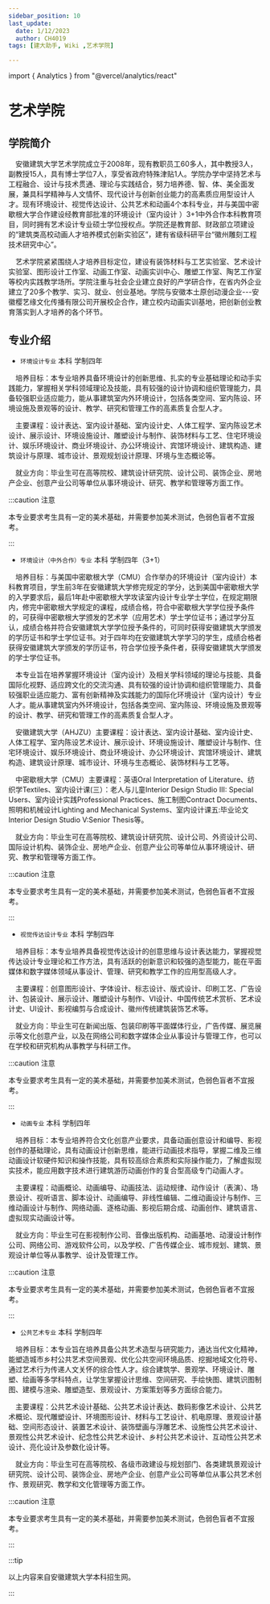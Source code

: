 ```yaml
---
sidebar_position: 10
last_update:
  date: 1/12/2023
  author: CH4019
tags: [建大助手, Wiki ,艺术学院]

---
```

import { Analytics } from "@vercel/analytics/react"
<Analytics/>

# 艺术学院

## 学院简介

&emsp;安徽建筑大学艺术学院成立于2008年，现有教职员工60多人，其中教授3人，副教授15人，具有博士学位7人，享受省政府特殊津贴1人。学院办学中坚持艺术与工程融合、设计与技术贯通、理论与实践结合，努力培养德、智、体、美全面发展，兼具科学精神与人文情怀、现代设计与创新创业能力的高素质应用型设计人才。现有环境设计、视觉传达设计、公共艺术和动画4个本科专业，并与美国中密歇根大学合作建设经教育部批准的环境设计（室内设计 ）3+1中外合作本科教育项目，同时拥有艺术设计专业硕士学位授权点。学院还是教育部、财政部立项建设的“建筑类高校动画人才培养模式创新实验区”，建有省级科研平台“徽州雕刻工程技术研究中心”。

&emsp;艺术学院紧紧围绕人才培养目标定位，建设有装饰材料与工艺实验室、艺术设计实验室、图形设计工作室、动画工作室、动画实训中心、雕塑工作室、陶艺工作室等校内实践教学场所。学院注重与社会企业建立良好的产学研合作，在省内外企业建立了20多个教学、实习、就业、创业基地。学院与安徽本土原创动漫企业---安徽樱艺缘文化传播有限公司开展校企合作，建立校内动画实训基地，把创新创业教育落实到人才培养的各个环节。

## 专业介绍

- `环境设计专业`  本科  学制四年

&emsp;培养目标：本专业培养具备环境设计的创新思维、扎实的专业基础理论和动手实践能力，掌握相关学科领域理论及技能，具有较强的设计协调和组织管理能力，具备较强职业适应能力，能从事建筑室内外环境设计，包括各类空间、室内陈设、环境设施及景观等的设计、教学、研究和管理工作的高素质复合型人才。

&emsp;主要课程：设计表达、室内设计基础、室内设计史、人体工程学、室内陈设艺术设计、展示设计、环境设施设计、雕塑设计与制作、装饰材料与工艺、住宅环境设计、娱乐环境设计、商业环境设计、办公环境设计、宾馆环境设计、建筑构造、建筑设计与原理、城市设计、景观规划设计原理、环境与生态概论等。

&emsp;就业方向：毕业生可在高等院校、建筑设计研究院、设计公司、装饰企业、房地产企业、创意产业公司等单位从事环境设计、研究、教学和管理等方面工作。

:::caution 注意

本专业要求考生具有一定的美术基础，并需要参加美术测试，色弱色盲者不宜报考。

:::

- `环境设计（中外合作）专业`  本科  学制四年（3+1）

&emsp;培养目标：与美国中密歇根大学（CMU）合作举办的环境设计（室内设计）本科教育项目，学生前3年在安徽建筑大学修完规定的学分，达到美国中密歇根大学的入学要求后，最后1年赴中密歇根大学攻读室内设计专业学士学位，在规定期限内，修完中密歇根大学规定的课程，成绩合格，符合中密歇根大学学位授予条件的，可获得中密歇根大学颁发的艺术学（应用艺术）学士学位证书；通过学分互认，成绩合格并符合安徽建筑大学学位授予条件的，可同时获得安徽建筑大学颁发的学历证书和学士学位证书。对于四年均在安徽建筑大学学习的学生，成绩合格者获得安徽建筑大学颁发的学历证书，符合学位授予条件者，获得安徽建筑大学颁发的学士学位证书。

&emsp;本专业旨在培养掌握环境设计（室内设计）及相关学科领域的理论与技能、具备国际化视野、适应跨文化的交流沟通、具有较强的设计协调和组织管理能力、具备较强职业适应能力、富有创新精神及实践能力的国际化环境设计（室内设计）专业人才。能从事建筑室内外环境设计，包括各类空间、室内陈设、环境设施及景观等的设计、教学、研究和管理工作的高素质复合型人才。

&emsp;安徽建筑大学（AHJZU）主要课程：设计表达、室内设计基础、室内设计史、人体工程学、室内陈设艺术设计、展示设计、环境设施设计、雕塑设计与制作、住宅环境设计、娱乐环境设计、商业环境设计、办公环境设计、宾馆环境设计、建筑构造、建筑设计原理、城市设计、环境与生态概论、装饰材料与工艺等。

&emsp;中密歇根大学（CMU）主要课程：英语Oral Interpretation of Literature、纺织学Textiles、室内设计课(三）：老人与儿童Interior Design Studio III: Special Users、室内设计实践Professional Practices、施工制图Contract Documents、照明和机械设计Lighting and Mechanical Systems、室内设计课五:毕业论文Interior Design Studio V:Senior Thesis等。

&emsp;就业方向：毕业生可在高等院校、建筑设计研究院、设计公司、外资设计公司、国际设计机构、装饰企业、房地产企业、创意产业公司等单位从事环境设计、研究、教学和管理等方面工作。

:::caution 注意

本专业要求考生具有一定的美术基础，并需要参加美术测试，色弱色盲者不宜报考。

:::

- `视觉传达设计专业` 本科  学制四年

&emsp;培养目标：本专业培养具备视觉传达设计的创意思维与设计表达能力，掌握视觉传达设计专业理论和工作方法，具有活跃的创新意识和较强的造型能力，能在平面媒体和数字媒体领域从事设计、管理、研究和教学工作的应用型高级人才。

&emsp;主要课程：创意图形设计、字体设计、标志设计、版式设计、印刷工艺、广告设计、包装设计、展示设计、雕塑设计与制作、VI设计、中国传统艺术赏析、艺术设计史、UI设计、影视编剪与合成设计、徽州传统建筑装饰艺术等。

&emsp;就业方向：毕业生可在新闻出版、包装印刷等平面媒体行业，广告传媒、展览展示等文化创意产业，以及在网络公司和数字媒体企业从事设计与管理工作，也可以在学校和研究机构从事教学与科研工作。

:::caution 注意

本专业要求考生具有一定的美术基础，并需要参加美术测试，色弱色盲者不宜报考。

:::

- `动画专业`  本科  学制四年

&emsp;培养目标：本专业培养符合文化创意产业要求，具备动画创意设计和编导、影视创作的基础理论，具有动画设计创新思维，能进行动画技术指导，掌握二维及三维动画设计软硬件知识和操作技能，具有较高综合素质和实际操作能力，了解虚拟现实技术，能应用数字技术进行建筑游历动画创作的复合型高级专门动画人才。

&emsp;主要课程：动画概论、动画编导、动画技法、运动规律、动作设计（表演）、场景设计、视听语言、脚本设计、动画编导、非线性编辑、二维动画设计与制作、三维动画设计与制作、网络动画、逐格动画、影视后期合成、动画创作、建筑语言、虚拟现实动画设计等。

&emsp;就业方向：毕业生可在影视制作公司、音像出版机构、动画基地、动漫设计制作公司、网络公司、游戏软件公司，以及学校、广告传媒企业、城市规划、建筑、景观设计单位等从事教学、设计及管理工作。

:::caution 注意

本专业要求考生具有一定的美术基础，并需要参加美术测试，色弱色盲者不宜报考。

:::

- `公共艺术专业`  本科  学制四年

&emsp;培养目标：本专业旨在培养具备公共艺术造型与研究能力，通达当代文化精神，能塑造城市乡村公共艺术空间景观、优化公共空间环境品质、挖掘地域文化符号、通过艺术行为传递人文关怀的综合性人才。综合建筑学、景观学、环境设计、雕塑、绘画等多学科特点，让学生掌握设计思维、空间研究、手绘快图、建筑识图制图、建模与渲染、雕塑造型、景观设计、方案策划等多方面综合能力。

&emsp;主要课程：公共艺术设计基础、公共艺术设计表达、数码影像艺术设计、公共艺术概论、现代雕塑设计、环境图形设计、材料与工艺设计、机电原理、景观设计基础、空间形态设计、装置艺术设计、装饰壁画与浮雕艺术、设施性公共艺术设计、景观性公共艺术设计、纪念性公共艺术设计、乡村公共艺术设计、互动性公共艺术设计、亮化设计及参数化设计等。

&emsp;就业方向：毕业生可在高等院校、各级市政建设与规划部门、各类建筑景观设计研究院、设计公司、装饰企业、房地产企业、创意产业公司等单位从事公共艺术创作、景观研究、教学和文化管理等方面工作。

:::caution 注意

本专业要求考生具有一定的美术基础，并需要参加美术测试，色弱色盲者不宜报考。

:::

:::tip

以上内容来自安徽建筑大学本科招生网。

:::
